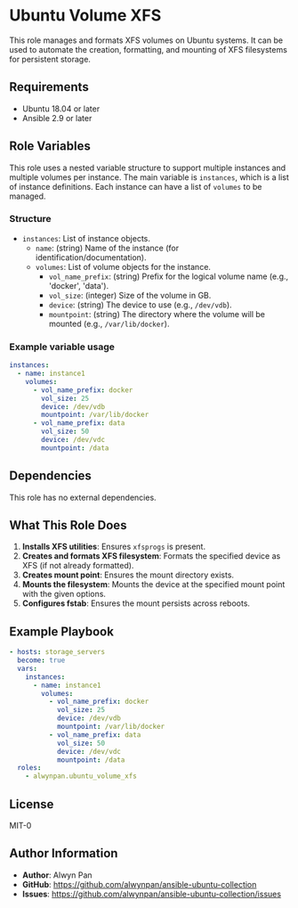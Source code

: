 Ubuntu Volume XFS
=================

This role manages and formats XFS volumes on Ubuntu systems. It can be used to automate the creation, formatting, and mounting of XFS filesystems for persistent storage.

Requirements
------------

- Ubuntu 18.04 or later
- Ansible 2.9 or later

Role Variables
--------------

This role uses a nested variable structure to support multiple instances and multiple volumes per instance. The main variable is `instances`, which is a list of instance definitions. Each instance can have a list of `volumes` to be managed.

### Structure

- `instances`: List of instance objects.
  - `name`: (string) Name of the instance (for identification/documentation).
  - `volumes`: List of volume objects for the instance.
    - `vol_name_prefix`: (string) Prefix for the logical volume name (e.g., 'docker', 'data').
    - `vol_size`: (integer) Size of the volume in GB.
    - `device`: (string) The device to use (e.g., `/dev/vdb`).
    - `mountpoint`: (string) The directory where the volume will be mounted (e.g., `/var/lib/docker`).

### Example variable usage

```yaml
instances:
  - name: instance1
    volumes:
      - vol_name_prefix: docker
        vol_size: 25
        device: /dev/vdb
        mountpoint: /var/lib/docker
      - vol_name_prefix: data
        vol_size: 50
        device: /dev/vdc
        mountpoint: /data
```

Dependencies
------------

This role has no external dependencies.

What This Role Does
-------------------

1. **Installs XFS utilities**: Ensures `xfsprogs` is present.
2. **Creates and formats XFS filesystem**: Formats the specified device as XFS (if not already formatted).
3. **Creates mount point**: Ensures the mount directory exists.
4. **Mounts the filesystem**: Mounts the device at the specified mount point with the given options.
5. **Configures fstab**: Ensures the mount persists across reboots.

Example Playbook
----------------

```yaml
- hosts: storage_servers
  become: true
  vars:
    instances:
      - name: instance1
        volumes:
          - vol_name_prefix: docker
            vol_size: 25
            device: /dev/vdb
            mountpoint: /var/lib/docker
          - vol_name_prefix: data
            vol_size: 50
            device: /dev/vdc
            mountpoint: /data
  roles:
    - alwynpan.ubuntu_volume_xfs
```

License
-------

MIT-0

Author Information
------------------

- **Author**: Alwyn Pan
- **GitHub**: https://github.com/alwynpan/ansible-ubuntu-collection
- **Issues**: https://github.com/alwynpan/ansible-ubuntu-collection/issues
